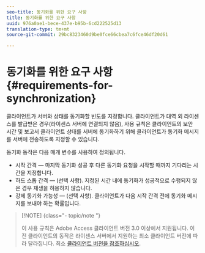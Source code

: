 ```yaml
---
seo-title: 동기화를 위한 요구 사항
title: 동기화를 위한 요구 사항
uuid: 976a0ae1-bece-437e-b95b-6cd222525d13
translation-type: tm+mt
source-git-commit: 29bc8323460d9be0fce66cbea7c6fce46df20d61

---
```



# 동기화를 위한 요구 사항{#requirements-for-synchronization}

클라이언트가 서버와 상태를 동기화할 빈도를 지정합니다. 클라이언트가 대역 외 라이센스를 발급받은 경우(라이센스 서버에 연결되지 않음), 사용 규칙은 클라이언트의 보안 시간 및 보고서 클라이언트 상태를 서버에 동기화하기 위해 클라이언트가 동기화 메시지를 서버에 전송하도록 지정할 수 있습니다.

동기화 동작은 다음 매개 변수를 사용하여 정의됩니다.

* 시작 간격 — 마지막 동기화 성공 후 다른 동기화 요청을 시작할 때까지 기다리는 시간을 지정합니다.
* 하드 스톱 간격 — (선택 사항). 지정된 시간 내에 동기화가 성공적으로 수행되지 않은 경우 재생을 허용하지 않습니다.
* 강제 동기화 가능성 — (선택 사항). 클라이언트가 다음 시작 간격 전에 동기화 메시지를 보내야 하는 확률입니다.

>[!NOTE] {class=&quot;- topic/note &quot;}
>
>이 사용 규칙은 Adobe Access 클라이언트 버전 3.0 이상에서 지원됩니다. 이전 클라이언트의 동작은 라이센스 서버에서 지원하는 최소 클라이언트 버전에 따라 달라집니다. 최소 [클라이언트 버전을 참조하십시오](../../../aaxs-protecting-content/content-implementing-the-license-server/content-handling-license-reqs/content-minimum-client-version.md).

